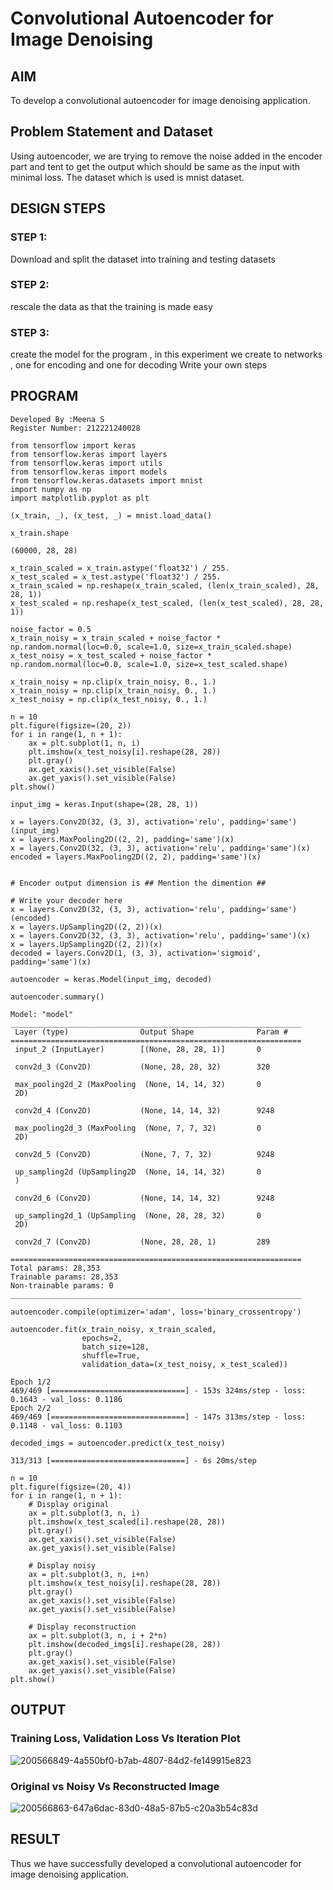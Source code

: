# Convolutional Autoencoder for Image Denoising

## AIM

To develop a convolutional autoencoder for image denoising application.

## Problem Statement and Dataset
Using autoencoder, we are trying to remove the noise added in the encoder part and tent to get the output which should be same as the input with minimal loss. The dataset which is used is mnist dataset.


## DESIGN STEPS

### STEP 1:
Download and split the dataset into training and testing datasets

### STEP 2:
rescale the data as that the training is made easy

### STEP 3:
create the model for the program , in this experiment we create to networks , one for encoding and one for decoding Write your own steps


## PROGRAM
```
Developed By :Meena S
Register Number: 212221240028
```
```
from tensorflow import keras
from tensorflow.keras import layers
from tensorflow.keras import utils
from tensorflow.keras import models
from tensorflow.keras.datasets import mnist
import numpy as np
import matplotlib.pyplot as plt

(x_train, _), (x_test, _) = mnist.load_data()

x_train.shape

(60000, 28, 28)

x_train_scaled = x_train.astype('float32') / 255.
x_test_scaled = x_test.astype('float32') / 255.
x_train_scaled = np.reshape(x_train_scaled, (len(x_train_scaled), 28, 28, 1))
x_test_scaled = np.reshape(x_test_scaled, (len(x_test_scaled), 28, 28, 1))

noise_factor = 0.5
x_train_noisy = x_train_scaled + noise_factor * np.random.normal(loc=0.0, scale=1.0, size=x_train_scaled.shape) 
x_test_noisy = x_test_scaled + noise_factor * np.random.normal(loc=0.0, scale=1.0, size=x_test_scaled.shape) 

x_train_noisy = np.clip(x_train_noisy, 0., 1.)
x_train_noisy = np.clip(x_train_noisy, 0., 1.)
x_test_noisy = np.clip(x_test_noisy, 0., 1.)

n = 10
plt.figure(figsize=(20, 2))
for i in range(1, n + 1):
    ax = plt.subplot(1, n, i)
    plt.imshow(x_test_noisy[i].reshape(28, 28))
    plt.gray()
    ax.get_xaxis().set_visible(False)
    ax.get_yaxis().set_visible(False)
plt.show()

input_img = keras.Input(shape=(28, 28, 1))

x = layers.Conv2D(32, (3, 3), activation='relu', padding='same')(input_img)
x = layers.MaxPooling2D((2, 2), padding='same')(x)
x = layers.Conv2D(32, (3, 3), activation='relu', padding='same')(x)
encoded = layers.MaxPooling2D((2, 2), padding='same')(x)


# Encoder output dimension is ## Mention the dimention ##

# Write your decoder here
x = layers.Conv2D(32, (3, 3), activation='relu', padding='same')(encoded)
x = layers.UpSampling2D((2, 2))(x)
x = layers.Conv2D(32, (3, 3), activation='relu', padding='same')(x)
x = layers.UpSampling2D((2, 2))(x)
decoded = layers.Conv2D(1, (3, 3), activation='sigmoid', padding='same')(x)

autoencoder = keras.Model(input_img, decoded)

autoencoder.summary()

Model: "model"
_________________________________________________________________
 Layer (type)                Output Shape              Param #   
=================================================================
 input_2 (InputLayer)        [(None, 28, 28, 1)]       0         
                                                                 
 conv2d_3 (Conv2D)           (None, 28, 28, 32)        320       
                                                                 
 max_pooling2d_2 (MaxPooling  (None, 14, 14, 32)       0         
 2D)                                                             
                                                                 
 conv2d_4 (Conv2D)           (None, 14, 14, 32)        9248      
                                                                 
 max_pooling2d_3 (MaxPooling  (None, 7, 7, 32)         0         
 2D)                                                             
                                                                 
 conv2d_5 (Conv2D)           (None, 7, 7, 32)          9248      
                                                                 
 up_sampling2d (UpSampling2D  (None, 14, 14, 32)       0         
 )                                                               
                                                                 
 conv2d_6 (Conv2D)           (None, 14, 14, 32)        9248      
                                                                 
 up_sampling2d_1 (UpSampling  (None, 28, 28, 32)       0         
 2D)                                                             
                                                                 
 conv2d_7 (Conv2D)           (None, 28, 28, 1)         289       
                                                                 
=================================================================
Total params: 28,353
Trainable params: 28,353
Non-trainable params: 0
_________________________________________________________________

autoencoder.compile(optimizer='adam', loss='binary_crossentropy')

autoencoder.fit(x_train_noisy, x_train_scaled,
                epochs=2,
                batch_size=128,
                shuffle=True,
                validation_data=(x_test_noisy, x_test_scaled))

Epoch 1/2
469/469 [==============================] - 153s 324ms/step - loss: 0.1643 - val_loss: 0.1186
Epoch 2/2
469/469 [==============================] - 147s 313ms/step - loss: 0.1148 - val_loss: 0.1103

decoded_imgs = autoencoder.predict(x_test_noisy)

313/313 [==============================] - 6s 20ms/step

n = 10
plt.figure(figsize=(20, 4))
for i in range(1, n + 1):
    # Display original
    ax = plt.subplot(3, n, i)
    plt.imshow(x_test_scaled[i].reshape(28, 28))
    plt.gray()
    ax.get_xaxis().set_visible(False)
    ax.get_yaxis().set_visible(False)

    # Display noisy
    ax = plt.subplot(3, n, i+n)
    plt.imshow(x_test_noisy[i].reshape(28, 28))
    plt.gray()
    ax.get_xaxis().set_visible(False)
    ax.get_yaxis().set_visible(False)    

    # Display reconstruction
    ax = plt.subplot(3, n, i + 2*n)
    plt.imshow(decoded_imgs[i].reshape(28, 28))
    plt.gray()
    ax.get_xaxis().set_visible(False)
    ax.get_yaxis().set_visible(False)
plt.show()
```
## OUTPUT

### Training Loss, Validation Loss Vs Iteration Plot
![200566849-4a550bf0-b7ab-4807-84d2-fe149915e823](https://github.com/MEENA155/convolutional-denoising-autoencoder/assets/94677128/9d29bce6-11f1-4d79-a742-c90b7b6182d3)



### Original vs Noisy Vs Reconstructed Image


![200566863-647a6dac-83d0-48a5-87b5-c20a3b54c83d](https://github.com/MEENA155/convolutional-denoising-autoencoder/assets/94677128/78991848-2509-43c6-9481-4af0a924beca)


## RESULT
Thus we have successfully developed a convolutional autoencoder for image denoising application.
